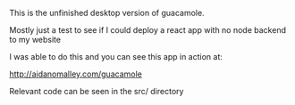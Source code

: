 This is the unfinished desktop version of guacamole.

Mostly just a test to see if I could deploy a react app with no node backend to my website

I was able to do this and you can see this app in action at:

http://aidanomalley.com/guacamole

Relevant code can be seen in the src/ directory